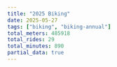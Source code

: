 ```yaml
---
title: "2025 Biking"
date: 2025-05-27
tags: ["biking", "biking-annual"]
total_meters: 485918
total_rides: 29
total_minutes: 890
partial_data: true
---
```


